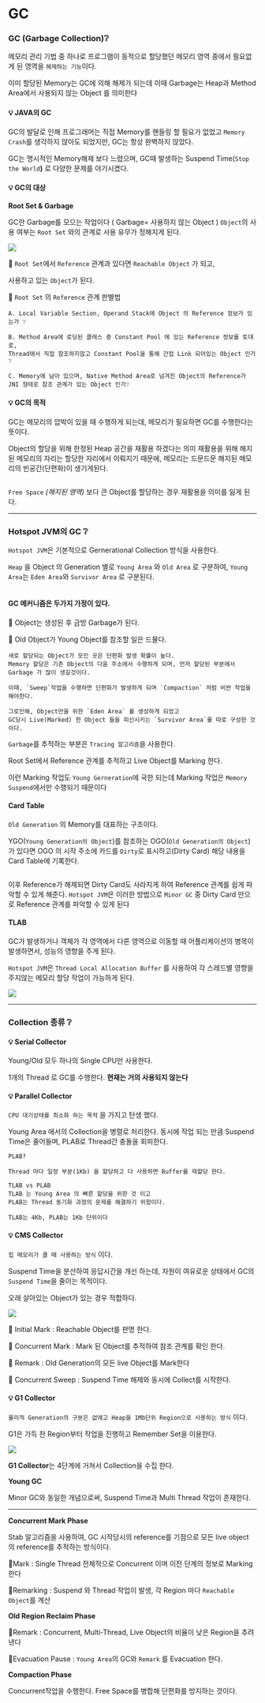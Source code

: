 # GC

### GC (Garbage Collection)❔

메모리 관리 기법 중 하나로 프로그램이 동적으로 할당했던 메모리 영역 중에서 필요없게 된 영역을 `해제하는 기능`이다.&#x20;

이미 할당된 Memory는 GC에 의해 해제가 되는데 이때 Garbage는 Heap과 Method Area에서 사용되지 않는 Object 를 의미한다

#### 💡 JAVA의 GC

GC의 발달로 인해 프로그래머는 직접 Memory를 핸들링 할 필요가 없었고 `Memory Crash`를 생각하지 않아도 되었지만, GC는 항상 완벽하지 않았다.

&#x20;GC는 명시적인 Memory해제 보다 느렸으며, GC때 발생하는 Suspend Time(`Stop the World`**)** 로 다양한 문제를 야기시켰다.

#### 💡 GC의 대상

**Root Set & Garbage**

GC란 Garbage를 모으는 작업이다 ( Garbage= 사용하지 않는 Object ) `Object`의 사용 여부는 `Root Set` 와의 관계로 사용 유무가 정해지게 된다.

![](https://velog.velcdn.com/images/junny8643/post/77e6d290-acb8-4eef-a476-f44be58b4b9d/image.png)

🔸 `Root Set`에서 `Reference` 관계과 있다면 `Reachable Object` 가 되고,&#x20;

사용하고 있는 `Object`가 된다.

🔹 `Root Set` 의 `Reference` 관계 판별법

```
A. Local Variable Section, Operand Stack에 Object 의 Reference 정보가 있는가 ❔

B. Method Area에 로딩된 클래스 중 Constant Pool 에 있는 Reference 정보를 토대로,
Thread에서 직접 참조하지않고 Constant Pool을 통해 간접 Link 되어있는 Object 인가❔

C. Memory에 남아 있으며, Native Method Area로 넘겨진 Object의 Reference가
JNI 형태로 참조 관계가 있는 Object 인가❔
```

#### 💡 GC의 목적

GC는 메모리의 압박이 있을 때 수행하게 되는데, 메모리가 필요하면 GC를 수행한다는 뜻이다.&#x20;

Object의 할당을 위해 한정된 Heap 공간을 재활용 하겠다는 의미 재활용을 위해 해지된 메모리의 자리는 할당한 자리에서 이뤄지기 때문에,  메모리는 드문드문 해지된 메모리의 빈공간(단편화)이 생기게된다.&#x20;

<figure><img src="https://velog.velcdn.com/images/junny8643/post/dc3f5c47-ae81-4fd8-bc77-304746bc6ca1/image.png" alt=""><figcaption></figcaption></figure>

`Free Space` _(해지된 영역)_ 보다 큰 Object를 할당하는 경우 재활용을 의미를 잃게 된다.

***

### Hotspot JVM의 GC ❔

`Hotspot JVM`은 기본적으로 Gernerational Collection 방식을 사용한다.&#x20;

`Heap` 을 Object 의 Generation 별로 `Young Area` 와 `Old Area` 로 구분하여, `Young Area`는 `Eden Area`와 `Survivor Area` 로 구분된다.&#x20;

<figure><img src="https://velog.velcdn.com/images/junny8643/post/b39a25dc-3a39-4acb-b3a2-38598a909ec8/image.png" alt=""><figcaption></figcaption></figure>

#### **GC 메커니즘은 두가지 가정이 있다.**

🔶 Object는 생성된 후 금방 Garbage가 된다.

&#x20;🔷 Old Object가 Young Object를 참조할 일은 드물다.

```
새로 할당되는 Object가 모인 곳은 단편화 발생 확률이 높다.
Memory 할당은 기존 Object의 다움 주소에서 수행하게 되며, 먼저 할당된 부분에서 Garbage 가 많이 생길것이다.

이때, `Sweep`작업을 수행하면 단편화가 발생하게 되며 `Compaction` 처럼 비싼 작업을 해야한다.

그로인해, Object만을 위한 `Eden Area` 를 생성하게 되었고
GC당시 Live(Marked) 한 Object 들을 피신시키는 `Survivor Area`를 따로 구성한 것이다.
```

`Garbage`를 추적하는 부분은 `Tracing 알고리즘`을 사용한다.&#x20;

Root Set에서 Reference 관계를 추적하고 Live Object를 Marking 한다.&#x20;

이런 Marking 작업도 `Young Gerneration`에 국한 되는데 Marking 작업은 `Memory Suspend`에서만 수행되기 때문이다

#### Card Table

`Old Generation` 의 Memory를 대표하는 구조이다.&#x20;

YGO(`Young Generation의 Object`)를 참조하는 OGO(`Old Generation의 Object`)가 있다면 OGO 의 시작 주소에 카드를 `Dirty`로 표시하고(Dirty Card) 해당 내용을 Card Table에 기록한다.&#x20;

<figure><img src="https://velog.velcdn.com/images/junny8643/post/c2c57825-d5f1-43d2-9339-d48b296de232/image.png" alt=""><figcaption></figcaption></figure>

이후 Reference가 해제되면 Dirty Card도 사라지게 하여 Reference 관계를 쉽게 파악할 수 있게 해준다. `Hotspot JVM`은 이러한 방법으로 `Minor GC` 중 Dirty Card 만으로 Reference 관계를 파악할 수 있게 된다

#### TLAB

GC가 발생하거나 객체가 각 영역에서 다른 영역으로 이동할 때 어플리케이션의 병목이 발생하면서, 성능의 영향을 주게 된다.&#x20;

`Hotspot JVM`은 `Thread Local Allocation Buffer` 를 사용하여 각 스레드별 영향을 주지않는 메모리 할당 작업이 가능하게 된다.

![](https://velog.velcdn.com/images/junny8643/post/bfae0b52-8bc5-49bd-b345-908ca84e4f60/image.png)

***

### Collection 종류 ❔

#### 💡 Serial Collector

Young/Old 모두 하나의 Single CPU만 사용한다.

&#x20;1개의 Thread 로 GC를 수행한다. **현재는 거의 사용되지 않는다**

#### 💡 Parallel Collector

`CPU 대기상태를 최소화 하는 목적` 을 가지고 탄생 했다.&#x20;

Young Area 에서의 Collection을 병렬로 처리한다. 동시에 작업 되는 만큼 Suspend Time은 줄어들며, PLAB로 Thread간 충돌을 회피한다.

```
PLAB?

Thread 마다 일정 부분(1Kb) 을 할당하고 다 사용하면 Buffer를 재할당 한다.

TLAB vs PLAB
TLAB 는 Young Area 의 빠른 할당을 위한 것 이고
PLAB는 Thread 동기화 과정의 문제를 해결하기 위함이다.

TLAB는 4Kb, PLAB는 1Kb 단위이다
```

#### 💡 CMS Collector

`힙 메모리가 클 때 사용하는 방식` 이다.&#x20;

Suspend Time을 분산하여 응답시간을 개선 하는데, 자원이 여유로운 상태에서 GC의 `Suspend Time`을 줄이는 목적이다.&#x20;

오래 살아있는 Object가 있는 경우 적합하다.

![](https://velog.velcdn.com/images/junny8643/post/7fd4b989-f645-4b64-a2c7-71d64c96563e/image.png)

🔸 Initial Mark : Reachable Object를 판명 한다.&#x20;

🔹 Concurrent Mark : Mark 된 Object를 추적하여 참조 관계를 확인 한다.&#x20;

🔸 Remark : Old Generation의 모든 live Object를 Mark한다&#x20;

🔹 Concurrent Sweep : Suspend Time 해제와 동시에 Collect를 시작한다.

#### 💡 G1 Collector

`물리적 Generation의 구분은 없애고 Heap을 1Mb단위 Region으로 사용하는 방식` 이다.&#x20;

G1은 가득 찬 Region부터 작업을 진행하고 Remember Set을 이용한다.

![](https://velog.velcdn.com/images/junny8643/post/76c14c96-2c75-422c-8ccc-9fd2860c2670/image.png)

**G1 Collector**는 4단계에 거쳐서 Collection을 수집 한다.

**Young GC**

Minor GC와 동일한 개념으로써, Suspend Time과 Multi Thread 작업이 존재한다.

***

**Concurrent Mark Phase**

&#x20;Stab 알고리즘을 사용하여, GC 시작당시의 reference를 기점으로 모든 live object 의 reference를 추적하는 방식이다.

🔸Mark : Single Thread 전체적으로 Concurrent 이며 이전 단계의 정보로 Marking한다&#x20;

🔹Remarking : Suspend 와 Thread 작업이 발생, 각 Region 마다 `Reachable Object`를 계산

**Old Region Reclaim Phase**&#x20;

🔸Remark : Concurrent, Multi-Thread, Live Object의 비율이 낮은 Region을 추려낸다&#x20;

🔹Evacuation Pause : `Young Area`의 GC와 `Remark` 를 Evacuation 한다.

**Compaction Phase**&#x20;

Concurrent작업을 수행한다. Free Space를 병합해 단편화를 방지하는 것이다.
